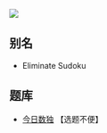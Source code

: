 ![](https://cn.sudoku.today/pic/04/eliminate/70442_496131.png)

## 别名
- Eliminate Sudoku

## 题库
- [今日数独](https://cn.sudoku.today/g-eliminate-sudoku/) 【选题不便】